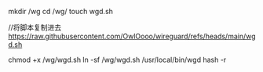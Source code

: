 mkdir /wg
cd /wg/
touch wgd.sh

//将脚本复制进去
https://raw.githubusercontent.com/OwlOooo/wireguard/refs/heads/main/wgd.sh

chmod +x /wg/wgd.sh
ln -sf /wg/wgd.sh /usr/local/bin/wgd
hash -r
